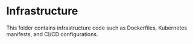 # Infrastructure

This folder contains infrastructure code such as Dockerfiles, Kubernetes manifests, and CI/CD configurations.
